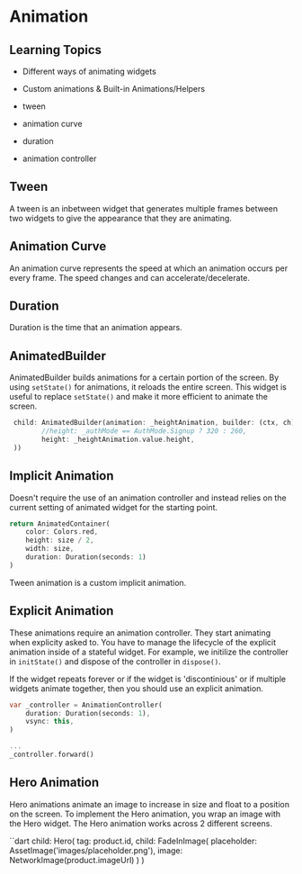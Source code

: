 # Animation

## Learning Topics
* Different ways of animating widgets
* Custom animations & Built-in Animations/Helpers

* tween
* animation curve
* duration
* animation controller

## Tween
A tween is an inbetween widget that generates multiple frames between two widgets to
give the appearance that they are animating. 

## Animation Curve
An animation curve represents the speed at which an animation occurs per every frame. 
The speed changes and can accelerate/decelerate. 

## Duration
Duration is the time that an animation appears.

## AnimatedBuilder
AnimatedBuilder builds animations for a certain portion of the screen. By using `setState()` for animations, it reloads the entire screen. This widget
is useful to replace `setState()` and make it more efficient to animate the screen.

```dart
 child: AnimatedBuilder(animation: _heightAnimation, builder: (ctx, ch) => Container(
        //height: _authMode == AuthMode.Signup ? 320 : 260,
        height: _heightAnimation.value.height,
 ))
```

## Implicit Animation
Doesn't require the use of an animation controller and instead relies on the current setting of animated widget  for the starting point. 


```dart
return AnimatedContainer(
    color: Colors.red,
    height: size / 2,
    width: size,
    duration: Duration(seconds: 1)
)
```

Tween animation is a custom implicit animation. 

## Explicit Animation
These animations require an animation controller. They start
animating when explicity asked to. You have to manage the lifecycle of the 
explicit animation inside of a stateful widget. For example, we initilize the 
controller in `initState()` and dispose of the controller in `dispose()`. 

If the widget repeats forever or if the widget is 'discontinious' or if
multiple widgets animate together, then you should use an explicit animation.


```dart
var _controller = AnimationController(
    duration: Duration(seconds: 1),
    vsync: this,
)

...
_controller.forward()
```

## Hero Animation
Hero animations animate an image to increase in size and float to a position on 
the screen. To implement the Hero animation, you wrap an image with the Hero widget. The Hero animation works across 2 different screens.

``dart
child: Hero(
    tag: product.id,
    child: FadeInImage(
        placeholder: AssetImage('images/placeholder.png'),
        image: NetworkImage(product.imageUrl)
)
)
```